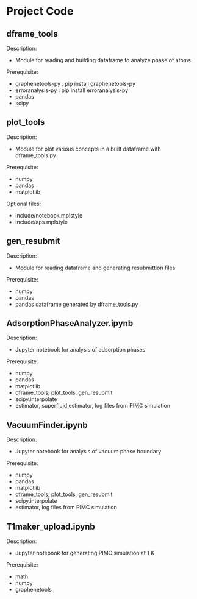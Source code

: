 # Project Code
## dframe_tools
Description:<br>
- Module for reading and building dataframe to analyze phase of atoms<br>

Prerequisite:<br>
- graphenetools-py : pip install graphenetools-py<br>
- erroranalysis-py : pip install erroranalysis-py<br>
- pandas<br>
- scipy<br>

## plot_tools
Description:<br>
- Module for plot various concepts in a built dataframe with dframe_tools.py<br>

Prerequisite:<br>
- numpy<br>
- pandas<br>
- matplotlib<br>

Optional files:<br>
- include/notebook.mplstyle<br>
- include/aps.mplstyle<br>

## gen_resubmit
Description:<br>
- Module for reading dataframe and generating resubmittion files<br>

Prerequisite:<br>
- numpy<br>
- pandas<br>
- pandas dataframe generated by dframe_tools.py<br>

## AdsorptionPhaseAnalyzer.ipynb
Description:<br>
- Jupyter notebook for analysis of adsorption phases<br>

Prerequisite:<br>
- numpy<br>
- pandas<br>
- matplotlib<br>
- dframe_tools, plot_tools, gen_resubmit<br>
- scipy.interpolate<br>
- estimator, superfluid estimator, log files from PIMC simulation<br>

## VacuumFinder.ipynb
Description:<br>
- Jupyter notebook for analysis of vacuum phase boundary<br>

Prerequisite:<br>
- numpy<br>
- pandas<br>
- matplotlib<br>
- dframe_tools, plot_tools, gen_resubmit<br>
- scipy.interpolate<br>
- estimator, log files from PIMC simulation<br>

## T1maker_upload.ipynb
Description:<br>
- Jupyter notebook for generating PIMC simulation at 1 K<br>

Prerequisite:<br>
- math<br>
- numpy<br>
- graphenetools<br>
